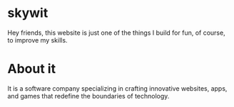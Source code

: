 # skywit
Hey friends, this website is just one of the things I build for fun, of course, to improve my skills. 
# About it
It is a software company specializing in crafting innovative websites, apps, and games that redefine the boundaries of technology. 

